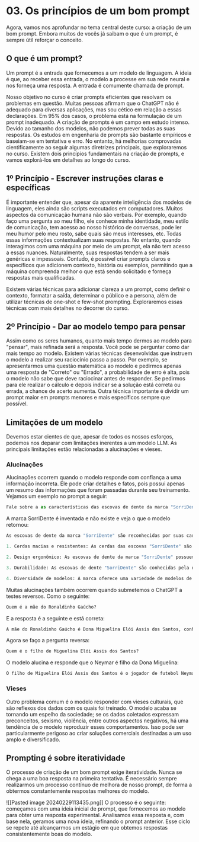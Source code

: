# 03. Os princípios de um bom prompt

Agora, vamos nos aprofundar no tema central deste curso: a criação de um bom prompt. Embora muitos de vocês já saibam o que é um prompt, é sempre útil reforçar o conceito.

## O que é um prompt?

Um prompt é a entrada que fornecemos a um modelo de linguagem. A ideia é que, ao receber essa entrada, o modelo a processe em sua rede neural e nos forneça uma resposta. A entrada é comumente chamada de prompt.

Nosso objetivo no curso é criar prompts eficientes que resolvam os problemas em questão. Muitas pessoas afirmam que o ChatGPT não é adequado para diversas aplicações, mas sou cético em relação a essas declarações. Em 95% dos casos, o problema está na formulação de um prompt inadequado. A criação de prompts é um campo em estudo intenso. Devido ao tamanho dos modelos, não podemos prever todas as suas respostas. Os estudos em engenharia de prompts são bastante empíricos e baseiam-se em tentativa e erro. No entanto, há melhorias comprovadas cientificamente ao seguir algumas diretrizes principais, que exploraremos no curso. Existem dois princípios fundamentais na criação de prompts, e vamos explorá-los em detalhes ao longo do curso.

## 1º Princípio - Escrever instruções claras e específicas

É importante entender que, apesar da aparente inteligência dos modelos de linguagem, eles ainda são scripts executados em computadores. Muitos aspectos da comunicação humana não são verbais. Por exemplo, quando faço uma pergunta ao meu filho, ele conhece minha identidade, meu estilo de comunicação, tem acesso ao nosso histórico de conversas, pode ler meu humor pelo meu rosto, sabe quais são meus interesses, etc. Todas essas informações contextualizam suas respostas. No entanto, quando interagimos com uma máquina por meio de um prompt, ela não tem acesso a essas nuances. Naturalmente, suas respostas tendem a ser mais genéricas e impessoais. Contudo, é possível criar prompts claros e específicos que adicionem contexto, história ou exemplos, permitindo que a máquina compreenda melhor o que está sendo solicitado e forneça respostas mais qualificadas.

Existem várias técnicas para adicionar clareza a um prompt, como definir o contexto, formatar a saída, determinar o público e a persona, além de utilizar técnicas de one-shot e few-shot prompting. Exploraremos essas técnicas com mais detalhes no decorrer do curso.

## 2º Princípio - Dar ao modelo tempo para pensar

Assim como os seres humanos, quanto mais tempo dermos ao modelo para "pensar", mais refinada será a resposta. Você pode se perguntar como dar mais tempo ao modelo. Existem várias técnicas desenvolvidas que instruem o modelo a realizar seu raciocínio passo a passo. Por exemplo, se apresentarmos uma questão matemática ao modelo e pedirmos apenas uma resposta de "Correto" ou "Errado", a probabilidade de erro é alta, pois o modelo não sabe que deve raciocinar antes de responder. Se pedirmos para ele realizar o cálculo e depois indicar se a solução está correta ou errada, a chance de acerto aumenta. Outra técnica importante é dividir um prompt maior em prompts menores e mais específicos sempre que possível.

## Limitações de um modelo

Devemos estar cientes de que, apesar de todos os nossos esforços, podemos nos deparar com limitações inerentes a um modelo LLM. As principais limitações estão relacionadas a alucinações e vieses.

### Alucinações

Alucinações ocorrem quando o modelo responde com confiança a uma informação incorreta. Ele pode criar detalhes e fatos, pois possui apenas um resumo das informações que foram passadas durante seu treinamento. Vejamos um exemplo no prompt a seguir:

```python
Fale sobre a as características das escovas de dente da marca "SorriDente"
```

A marca SorriDente é inventada e não existe e veja o que o modelo retornou:

```python
As escovas de dente da marca "SorriDente" são reconhecidas por suas características de alta qualidade e eficiência na limpeza bucal. Algumas características das escovas de dente da marca incluem:

1. Cerdas macias e resistentes: As cerdas das escovas "SorriDente" são feitas de materiais de alta qualidade, o que as torna suaves para a gengiva, mas ao mesmo tempo resistentes para uma limpeza eficaz dos dentes.

2. Design ergonômico: As escovas de dente da marca "SorriDente" possuem um design ergonômico que proporciona maior conforto e facilidade de uso durante a escovação.

3. Durabilidade: As escovas de dente "SorriDente" são conhecidas pela durabilidade de suas cerdas e materiais, garantindo uma maior vida útil do produto.

4. Diversidade de modelos: A marca oferece uma variedade de modelos de escovas de dente para atender às diferentes necessidades dos consumidores, como escovas com cerdas angul
```

Muitas alucinações também ocorrem quando submetemos o ChatGPT a testes reversos. Como o seguinte:

```python
Quem é a mãe do Ronaldinho Gaúcho?
```

E a resposta é a seguinte e está correta:

```python
A mãe do Ronaldinho Gaúcho é Dona Miguelina Elói Assis dos Santos, conhecida como Dona Miguelina. Ela faleceu em 2021 devido a complicações causadas pela COVID-19.
```

Agora se faço a pergunta reversa:

```python
Quem é o filho de Miguelina Elói Assis dos Santos?
```

O modelo alucina e responde que o Neymar é filho da Dona Miguelina:

```python
O filho de Miguelina Elói Assis dos Santos é o jogador de futebol Neymar Jr.
```

### Vieses

Outro problema comum é o modelo responder com vieses culturais, que são reflexos dos dados com os quais foi treinado. O modelo acaba se tornando um espelho da sociedade; se os dados coletados expressam preconceitos, sexismo, violência, entre outros aspectos negativos, há uma tendência de o modelo reproduzir esses comportamentos. Isso pode ser particularmente perigoso ao criar soluções comerciais destinadas a um uso amplo e diversificado.

## Prompting é sobre iteratividade

O processo de criação de um bom prompt exige iteratividade. Nunca se chega a uma boa resposta na primeira tentativa. É necessário sempre realizarmos um processo contínuo de melhora de nosso prompt, de forma a obtermos constantemente respostas melhores do modelo.


![[Pasted image 20240229113435.png]]
O processo é o seguinte: começamos com uma ideia inicial de prompt, que fornecemos ao modelo para obter uma resposta experimental. Analisamos essa resposta e, com base nela, geramos uma nova ideia, refinando o prompt anterior. Esse ciclo se repete até alcançarmos um estágio em que obtemos respostas consistentemente boas do modelo.
